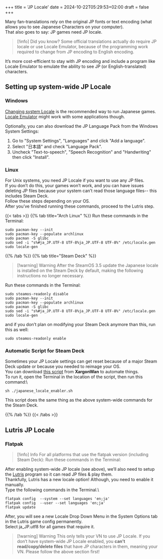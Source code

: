 +++
title = 'JP Locale'
date = 2024-10-22T05:29:53+02:00
draft = false
+++

Many fan-translations rely on the original JP fonts or text encoding (what allows you to see Japanese Characters on your computer).\
That also goes to say: JP games need JP locale.

> [!info] Did you know?
> Some official translations actually do require JP locale or use Locale Emulator, because of the programming work required to change from JP encoding to English encoding.

It’s more cost-efficient to stay with JP encoding and include a program like Locale Emulator to emulate the ability to see JP (or English-translated) characters.

## Setting up system-wide JP Locale

### Windows

[Changing system Locale](https://forums.fuwanovel.moe/topic/1704-how-do-i-change-my-computer-to-japanese-system-locale/) is the recommended way to run Japanese games. [Locale Emulator](https://xupefei.github.io/Locale-Emulator/) might work with some applications though.

Optionally, you can also download the JP Language Pack from the Windows System Settings:

1. Go to "System Settings", "Languages" and click "Add a language".
2. Select "日本語" and check "Language Pack".
3. Uncheck "Text-to-speech", "Speech Recognition" and "Handwriting" then click "Install".

### Linux

For Unix systems, you need JP Locale if you want to use any JP files.\
If you don’t do this, your games won’t work, and you can have issues deleting JP files because your system can’t read those language files-- this includes Steam Deck. \
Follow these steps depending on your OS. \
After you’ve finished running these commands, proceed to the Lutris step.

{{< tabs >}}
{{% tab title="Arch Linux" %}}
Run these commands in the Terminal:
```
sudo pacman-key --init
sudo pacman-key --populate archlinux
sudo pacman -S glibc
sudo sed -i "s%#ja_JP.UTF-8 UTF-8%ja_JP.UTF-8 UTF-8%" /etc/locale.gen
sudo locale-gen
```
{{% /tab %}}
{{% tab title="Steam Deck" %}}
> [!warning] Warning
> After the SteamOS 3.5 update the Japanese locale is installed on the Steam Deck by default, making the following instructions no longer necessary.

Run these commands in the Terminal:
```
sudo steamos-readonly disable
sudo pacman-key --init
sudo pacman-key --populate archlinux
sudo pacman -S glibc
sudo sed -i "s%#ja_JP.UTF-8 UTF-8%ja_JP.UTF-8 UTF-8%" /etc/locale.gen
sudo locale-gen
```
and if you don’t plan on modifying your Steam Deck anymore than this, run this as well:
```
sudo steamos-readonly enable
```

### Automatic Script for Steam Deck
Sometimes your JP Locale settings can get reset because of a major Steam Deck update or because you needed to reimage your OS.\
You can download [this script](https://gist.github.com/XargonWan/cc660daf92c224b7241cbf5a2bf12c47) from **XargonWan** to automate things.\
To run it, open the Terminal in the location of the script, then run this command:\

```
sh ./japanese_locale_enabler.sh
```
This script does the same thing as the above system-wide commands for the Steam Deck.

{{% /tab %}}
{{< /tabs >}}

## Lutris JP Locale

### Flatpak

> [!info] Info
> For all platforms that use the flatpak version (including Steam Deck):
Run these commands in the Terminal:

After enabling system-wide JP locale (see above), we’ll also need to setup the [Lutris](/linux/lutris/) program so it can read JP files & play them.\
Thankfully, Lutris has a new locale option! Although, you need to enable it manually.\
Type the following commands in the Terminal.\

```
flatpak config  --system --set languages 'en;ja'
flatpak config  --user --set languages 'en;ja'
flatpak update
```
After, you will see a new Locale Drop Down Menu in the System Options tab in the Lutris game config permanently.\
Select ja_JP.utf8 for all games that require it.

> [!warning] Warning
> This only tells your VN to use JP Locale. If you don’t have system-wide JP Locale enabled, you **can’t read/copy/delete files** that have JP characters in them, meaning your VN. Please follow the above section first!
